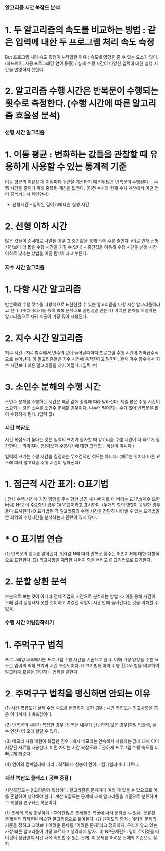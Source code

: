 ### 알고리즘 시간 복잡도 분석

# 1. 두 알고리즘의 속도를 비교하는 방법 : 같은 입력에 대한 두 프로그램 처리 속도 측정

But 프로그램 처리 속도 측정이 부적합한 이유 : 속도에 영향을 줄 수 있는 요소가 많다.
(하드웨어, 사용 프로그래밍 언어 등등) / 실제 수행 시간이 다양한 입력에 대한 실행 시간을 반영하지 못한다.

# 2. 알고리즘 수행 시간은 반복문이 수행되는 횟수로 측정한다. (수행 시간에 따른 알고리즘 효율성 분석)


### 선형 시간 알고리즘

# 1. 이동 평균 : 변화하는 값들을 관찰할 때 유용하게 사용할 수 있는 통계적 기준
이동 평균의 이론상 매 지점마다 평균을 계산하기 때문에 많은 반복문이 수행된다. – 수행 시간을 줄이기 위해 중복된 계산을 없앤다. (이전 수치와 현재 수치 계산에서 어떤 점이 중복되는지 확인한다)

* 선형시간 – 입력된 길이 n에 대한 실행 시간

# 2. 선형 이하 시간
많은 값들이 순서대로 나열된 경우 그 중간값을 통해 입력 수를 줄인다. (이로 인해 선형 시간보다 더 짧은 수행 시간을 가질 수 있다) – 중간값을 이용해 수행 시간을 선형 시간 이하로 낮추는 방법을 이진 탐색이라고 부른다.


### 지수 시간 알고리즘

# 1. 다항 시간 알고리즘
반본묵의 수행 횟수를 다항식으로 표현현할 수 있는 알고리즘을 다항 시간 알고리즘이라고 한다. (뿌리내리기를 통해 목록 순서대로 갈림길을 만든다) 이러한 문제를 해결하는 알고리즘으로 재귀 호출이 가장 많이 사용된다.

# 2. 지수 시간 알고리즘
지수 시간 : 지수 함수에서 변수의 값이 늘어날때마다 프로그램 수행 시간이 기하급수적으로 늘어난다. 이 알고리즘들은 지수 시간에 동작한다고 말한다. 현재 지수 함수에서 지수 시간보다 빠른 알고리즘을 찾기 어렵다. (입력 수)

# 3. 소인수 분해의 수행 시간
소인수 분해를 수행하는 시간은 해당 값에 종류에 따라 달라진다. 제일 많은 수행 시간이 소요되는 것은 소수를 소인수 분해할 경우이다. 나누어 떨어지는 수가 없어 반복문을 많이 수행하게 된다. (입력 값)



### 시간 복잡도

시간 복잡도가 높다는 것은 입력의 크기가 증가할 때 알고리즘 수행 시간이 더 빠르게 증가한다는 의미이다.
(입력값과 수행시간에 대한 그래프는 직선이 아니다!)

입력의 크기는 수행 시간을 결정하는 무조건적인 척도는 아니다. 
(때로는 위치나 다른 요소에 따라 알고리즘 수행 시간이 달라진다)

# 1. 점근적 시간 표기: O표기법
: 전체 수행 시간에 가장 영향을 주는 항만 남긴 채 나머지를 다 버리는 표기법(계수 또한 버림)
N^2 이  주요항인 경우 O(N^2)이라고 표시한다.
(두개의 항의 영향이 동일한 경우 둘다 표시한다)
O 표기법은 각 알고리즘의 수행 시간을 간단히 나타낼 수 있는 표기법일 뿐 최악의 수행시간을 분석하는데 관련이 있지 않다.

# * O 표기법 연습
(1) 반복문의 횟수를 알아낸다. 입력값 N에 따라 반복문 횟수는 어떤지 N에 대한 다항식으로 표현한다.
(2) 최고차항을 제외한 나머지 항을 버리고 O 표기법으로 표기한다.

# 2. 분할 상환 분석
부분으로 보는 것이 아니라 전체 작업의 시간으로 분석하는 방법
-> 이를 통해 시간이 오래 걸려 실행하지 못할 것이라고 여겼던 작업이 시간 안에 돌아간다는 것을 이해할 수 있음

### 수행 시간 어림짐작하기

# 1. 주먹구구 법칙
프로그래밍 대회에서는 프로그램 수행 시간을 기준으로 한다. 이에 가장 영향을 주는 요소는 입력의 최대 크기와 시간 복잡도이다.
O 표기법에 따라 수행 횟수와 항을 비교하여 알고리즘 효율을 판단하는 법칙을 말한다.

# 2. 주먹구구 법칙을 맹신하면 안되는 이유

(1) 시간 복잡도가 실제 수행 속도를 반영하지 못한 경우
: 시간 복잡도는 최고차항을 뽑은 어디까지나 예측값이다.

(2) 반복문의 내부가 복잡한 경우
: 반복문 내부가 단순하지 않은 경우(파일 입출력, 실수 연산) 더 오래 걸릴 수 있다.

(3) 메모리 사용 패턴이 복잡한 경우
: 캐시 메모리는 연속해서 사용하는 값에 대해 이미 저장된 자료를 사용한다. 
이런 차이는 시간 복잡도와 무관하게 프로그램 수행 속도를 더 빠르게 해준다

(4) 언어와 컴파일러에 따라
: 최적화나 성능이 언어나 컴파일러마다 다르다.

### 계산 복잡도 클래스 ( 공부 중점 )

시간복잡도는 알고리즘의 특성이다. 알고리즘은 문제마다 여러 개 있을 수 있으므로 이를 혼합하여 생각해야 한다.
계산 복잡도는 문제에 대해 알고리즘을 기준으로 분류하며 그 특성을 연구하는 학문이다.

(1) 문제의 특성 공부하기 : 주어진 많은 문제들은 특성에 따라 분류할 수 있다. 분류된 문제들은 최적화된 비슷한 알고리즘으로 풀이된다.
(2) 난이도의 함정 : 어려운 문제의 기준을 정하고 그것보다 어려운 문제를 “어려운 문제”라고 정의하자. 우리가 알고 있는 가장 빠른 알고리즘이 가장 빠르다고 생각하지 말자. 
(3) NP문제란? : 답이 주어졌을 때 이것이 정답인지 시간 내에 확인할 수 있는 문제. 이 문제를 어려운 문제의 기준으로 삼자.



